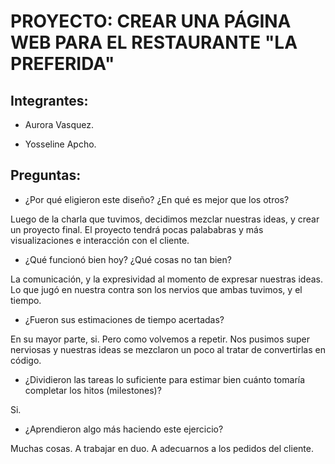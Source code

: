 # PROYECTO: CREAR UNA PÁGINA WEB PARA EL RESTAURANTE "LA PREFERIDA"

## Integrantes:

- Aurora Vasquez.

- Yosseline Apcho.

## Preguntas:

- ¿Por qué eligieron este diseño? ¿En qué es mejor que los otros?

Luego de la charla que tuvimos, decidimos mezclar nuestras ideas, y crear un proyecto final. El proyecto tendrá pocas palababras y más visualizaciones e interacción con el cliente.

- ¿Qué funcionó bien hoy? ¿Qué cosas no tan bien?

La comunicación, y la expresividad al momento de expresar nuestras ideas. Lo que jugó en nuestra contra son los nervios que ambas tuvimos, y el tiempo.

- ¿Fueron sus estimaciones de tiempo acertadas?

En su mayor parte, si. Pero como volvemos a repetir. Nos pusimos super nerviosas y nuestras ideas se mezclaron un poco al tratar de convertirlas en código.

- ¿Dividieron las tareas lo suficiente para estimar bien cuánto tomaría completar los hitos (milestones)?

Si.

- ¿Aprendieron algo más haciendo este ejercicio?

Muchas cosas. A trabajar en duo. A adecuarnos a los pedidos del cliente.
